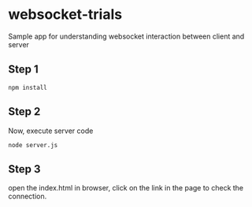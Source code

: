 # websocket-trials
Sample app for understanding websocket interaction between client and server

## Step 1
```
npm install
```
## Step 2
Now, execute server code
```
node server.js
```
## Step 3
open the index.html in browser, click on the link in the page to check the connection.
